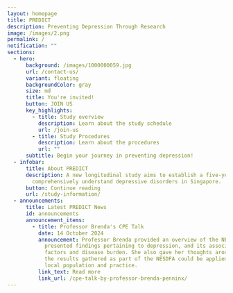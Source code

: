 ```yaml
---
layout: homepage
title: PREDICT
description: Preventing Depression Through Research
image: /images/2.png
permalink: /
notification: ""
sections:
  - hero:
      background: /images/1000000059.jpg
      url: /contact-us/
      variant: floating
      backgroundColor: gray
      size: md
      title: You're invited!
      button: JOIN US
      key_highlights:
        - title: Study overview
          description: Learn about the study schedule
          url: /join-us
        - title: Study Procedures
          description: Learn about the procedures
          url: ""
      subtitle: Begin your journey in preventing depression!
  - infobar:
      title: About PREDICT
      description: A new longitudinal study aims to establish a five-year cohort to
        comprehensively understand depressive disorders in Singapore.
      button: Continue reading
      url: /study-information/
  - announcements:
      title: Latest PREDICT News
      id: announcements
      announcement_items:
        - title: Professor Brenda's CPE Talk
          date: 14 October 2024
          announcement: Professor Brenda provided an overview of the NESDA cohort and
            presented findings pertaining to depression, and its associated risk
            factors and disease burden. She also gave her thoughts around how
            the results gathered as part of the NESDFA could be applied to the
            local population and practice.
          link_text: Read more
          link_url: /cpe-talk-by-professor-brenda-penninx/
---
```

